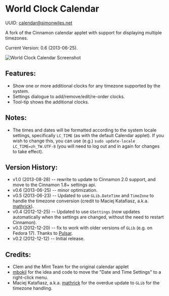 World Clock Calendar
====================

UUID: calendar@simonwiles.net

A fork of the Cinnamon calendar applet with support for displaying multiple timezones.

Current Version: 0.6 (2013-06-25).

![World Clock Calendar Screenshot](https://raw.github.com/simonwiles/cinnamon_applets/master/calendar_screenshot.png "World Clock Calendar Screenshot")


Features:
---------
* Show one or more additional clocks for any timezone supported by the system.
* Settings dialogue to add/remove/edit/re-order clocks.
* Tool-tip shows the additional clocks.

Notes:
------
* The times and dates will be formatted according to the system locale settings, specifically `LC_TIME` (as with the default Calendar applet).  If you wish to change this, you can use (e.g.) `sudo update-locale LC_TIME=zh_TW.UTF-8` (you will need to log out and in again for changes to take effect).

Version History:
----------------
* v1.0 (2013-08-28) -- rewrite to update to Cinnamon 2.0 support, and move to the Cinnamon 1.8+ settings api.
* v0.6 (2013-06-25) -- minor optimization.
* v0.5 (2013-06-23) -- Updated to use `GLib.DateTime` and `TimeZone` to handle the timezone conversion (credit to Maciej Katafiasz, a.k.a. [mathrick](https://github.com/mathrick)).
* v0.4 (2012-12-25) -- Updated to use `GSettings` (now updates automatically when the settings are changed, without the need to restart Cinnamon).
* v0.3 (2012-12-20) -- fix to work with older versions of `GLib` (e.g. on Fedora 17).  Thanks to [Pulsar](http://cinnamon-spices.linuxmint.com/users/view/1154).
* v0.2 (2012-12-12) -- Initial release.

Credits:
--------
* Clem and the Mint Team for the original calendar applet
* [mbokil](http://cinnamon-spices.linuxmint.com/users/view/354) for the idea and code to move the "Date and Time Settings" to a right-click menu.
* Maciej Katafiasz, a.k.a. [mathrick](https://github.com/mathrick) for the overdue update to `GLib` for the timezone handling.
